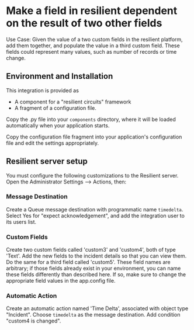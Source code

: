 Make a field in resilient dependent on the result of two other fields
===================================


Use Case:  Given the value of a two custom fields in the resilient
platform, add them together, and populate the value in a third custom field.
These fields could represent many values, such as number of records or time
change. 


## Environment and Installation

This integration is provided as
* A component for a "resilient circuits" framework
* A fragment of a configuration file.

Copy the .py file into your `components` directory, where it will be
loaded automatically when your application starts.

Copy the configuration file fragment into your application's configuration
file and edit the settings appropriately.


## Resilient server setup

You must configure the following customizations to the Resilient server.
Open the Administrator Settings --> Actions, then:


### Message Destination

Create a Queue message destination with programmatic name `timedelta`.
Select Yes for "expect acknowledgement", and add the integration user
to its users list.


### Custom Fields

Create two custom fields called 'custom3' and 'custom4', both of type
'Text'.  Add the new fields to the incident details so that you can
view them. Do the same for a third field called 'custom5'. 
These field names are arbitrary; if those fields already exist in your 
environment, you can name these fields differently than described here.
If so, make sure to change the appropriate field values in the app.config
file.


### Automatic Action

Create an automatic action named 'Time Delta', associated with object type
"Incident".  Choose `timedelta` as the message destination. Add condition
"custom4 is changed".

